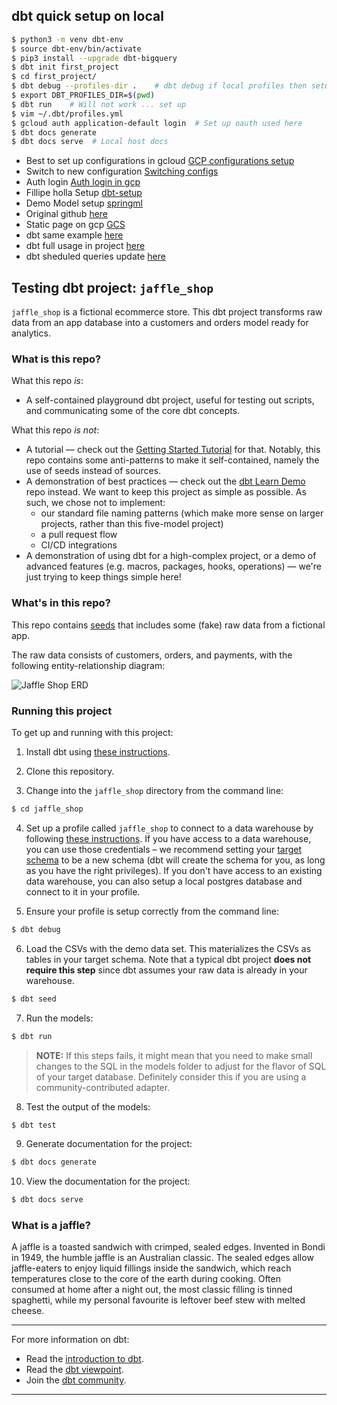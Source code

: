 ## dbt quick setup on local
```bash
$ python3 -m venv dbt-env 
$ source dbt-env/bin/activate
$ pip3 install --upgrade dbt-bigquery
$ dbt init first_project
$ cd first_project/
$ dbt debug --profiles-dir .    # dbt debug if local profiles then setup env variable 
$ export DBT_PROFILES_DIR=$(pwd)
$ dbt run    # Will not work ... set up 
$ vim ~/.dbt/profiles.yml
$ gcloud auth application-default login  # Set up oauth used here
$ dbt docs generate
$ dbt docs serve  # Local host docs
```
* Best to set up configurations in gcloud [GCP configurations setup](https://medium.com/google-cloud/how-to-use-multiple-accounts-with-gcloud-848fdb53a39a)
* Switch to new configuration [Switching configs](https://stackoverflow.com/questions/35744901/how-to-change-the-active-configuration-profile-in-gcloud)
* Auth login [Auth login in gcp](https://stackoverflow.com/questions/67608814/how-to-switch-gcp-authentication-account-for-dbt-bigquery-runs)
* Fillipe holla Setup [dbt-setup](https://hoffa.medium.com/get-started-with-bigquery-and-dbt-the-easy-way-36b9d9735e35)
* Demo Model setup [springml](https://www.springml.com/blog/getting-started-with-data-build-tool-dbt-for-bigquery/)
* Original github [here](https://github.com/sungchun12/dbt_bigquery_example)
* Static page on gcp [GCS](https://cloud.google.com/storage/docs/hosting-static-website#storage-create-bucket-gsutil)
* dbt same example [here](https://docs.getdbt.com/tutorial/create-a-project-dbt-cli)
* dbt full usage in project [here](https://engineering.mercari.com/en/blog/entry/20201207-toward-better-data-management-on-bigquery-with-dbt/)
* dbt sheduled queries update [here](https://blog.redpillanalytics.com/how-dbt-was-used-to-convert-from-google-bigquery-scheduled-queries-8f909be12fcc)

## Testing dbt project: `jaffle_shop`

`jaffle_shop` is a fictional ecommerce store. This dbt project transforms raw data from an app database into a customers and orders model ready for analytics.

### What is this repo?
What this repo _is_:
- A self-contained playground dbt project, useful for testing out scripts, and communicating some of the core dbt concepts.

What this repo _is not_:
- A tutorial — check out the [Getting Started Tutorial](https://docs.getdbt.com/tutorial/setting-up) for that. Notably, this repo contains some anti-patterns to make it self-contained, namely the use of seeds instead of sources.
- A demonstration of best practices — check out the [dbt Learn Demo](https://github.com/dbt-labs/dbt-learn-demo) repo instead. We want to keep this project as simple as possible. As such, we chose not to implement:
    - our standard file naming patterns (which make more sense on larger projects, rather than this five-model project)
    - a pull request flow
    - CI/CD integrations
- A demonstration of using dbt for a high-complex project, or a demo of advanced features (e.g. macros, packages, hooks, operations) — we're just trying to keep things simple here!

### What's in this repo?
This repo contains [seeds](https://docs.getdbt.com/docs/building-a-dbt-project/seeds) that includes some (fake) raw data from a fictional app.

The raw data consists of customers, orders, and payments, with the following entity-relationship diagram:

![Jaffle Shop ERD](/etc/jaffle_shop_erd.png)


### Running this project
To get up and running with this project:
1. Install dbt using [these instructions](https://docs.getdbt.com/docs/installation).

2. Clone this repository.

3. Change into the `jaffle_shop` directory from the command line:
```bash
$ cd jaffle_shop
```

4. Set up a profile called `jaffle_shop` to connect to a data warehouse by following [these instructions](https://docs.getdbt.com/docs/configure-your-profile). If you have access to a data warehouse, you can use those credentials – we recommend setting your [target schema](https://docs.getdbt.com/docs/configure-your-profile#section-populating-your-profile) to be a new schema (dbt will create the schema for you, as long as you have the right privileges). If you don't have access to an existing data warehouse, you can also setup a local postgres database and connect to it in your profile.

5. Ensure your profile is setup correctly from the command line:
```bash
$ dbt debug
```

6. Load the CSVs with the demo data set. This materializes the CSVs as tables in your target schema. Note that a typical dbt project **does not require this step** since dbt assumes your raw data is already in your warehouse.
```bash
$ dbt seed
```

7. Run the models:
```bash
$ dbt run
```

> **NOTE:** If this steps fails, it might mean that you need to make small changes to the SQL in the models folder to adjust for the flavor of SQL of your target database. Definitely consider this if you are using a community-contributed adapter.

8. Test the output of the models:
```bash
$ dbt test
```

9. Generate documentation for the project:
```bash
$ dbt docs generate
```

10. View the documentation for the project:
```bash
$ dbt docs serve
```

### What is a jaffle?
A jaffle is a toasted sandwich with crimped, sealed edges. Invented in Bondi in 1949, the humble jaffle is an Australian classic. The sealed edges allow jaffle-eaters to enjoy liquid fillings inside the sandwich, which reach temperatures close to the core of the earth during cooking. Often consumed at home after a night out, the most classic filling is tinned spaghetti, while my personal favourite is leftover beef stew with melted cheese.

---
For more information on dbt:
- Read the [introduction to dbt](https://docs.getdbt.com/docs/introduction).
- Read the [dbt viewpoint](https://docs.getdbt.com/docs/about/viewpoint).
- Join the [dbt community](http://community.getdbt.com/).
---

